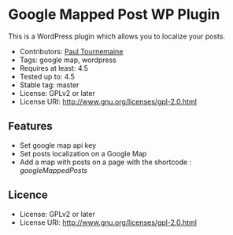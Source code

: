 # Google Mapped Post WP Plugin

This is a WordPress plugin which allows you to localize your posts. 

* Contributors: [Paul Tournemaine](https://github.com/ptournem)
* Tags: google map, wordpress
* Requires at least: 4.5
* Tested up to: 4.5
* Stable tag: master
* License: GPLv2 or later
* License URI: http://www.gnu.org/licenses/gpl-2.0.html

## Features

* Set google map api key
* Set posts localization on a Google Map
* Add a map with posts on a page with the shortcode : *googleMappedPosts*

## Licence

* License: GPLv2 or later
* License URI: http://www.gnu.org/licenses/gpl-2.0.html

